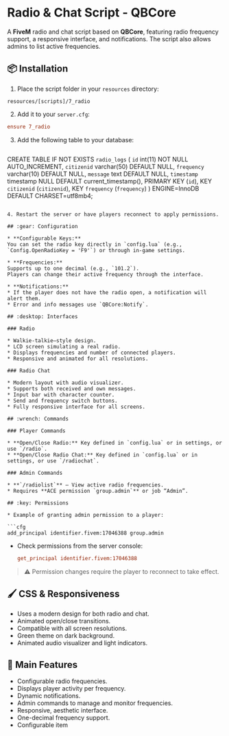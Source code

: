 # Radio & Chat Script - QBCore

A **FiveM** radio and chat script based on **QBCore**, featuring radio frequency support, a responsive interface, and notifications. The script also allows admins to list active frequencies.

## :package: Installation

1. Place the script folder in your `resources` directory:

```
resources/[scripts]/7_radio
```

2. Add it to your `server.cfg`:

```cfg
ensure 7_radio
```

3. Add the following table to your database:

   ```sql
CREATE TABLE IF NOT EXISTS `radio_logs` (
  `id` int(11) NOT NULL AUTO_INCREMENT,
  `citizenid` varchar(50) DEFAULT NULL,
  `frequency` varchar(10) DEFAULT NULL,
  `message` text DEFAULT NULL,
  `timestamp` timestamp NULL DEFAULT current_timestamp(),
  PRIMARY KEY (`id`),
  KEY `citizenid` (`citizenid`),
  KEY `frequency` (`frequency`)
) ENGINE=InnoDB DEFAULT CHARSET=utf8mb4;
```

4. Restart the server or have players reconnect to apply permissions.

## :gear: Configuration

* **Configurable Keys:**  
You can set the radio key directly in `config.lua` (e.g., `Config.OpenRadioKey = 'F9'`) or through in-game settings.

* **Frequencies:**  
Supports up to one decimal (e.g., `101.2`).  
Players can change their active frequency through the interface.

* **Notifications:**  
* If the player does not have the radio open, a notification will alert them.  
* Error and info messages use `QBCore:Notify`.

## :desktop: Interfaces

### Radio

* Walkie-talkie–style design.  
* LCD screen simulating a real radio.  
* Displays frequencies and number of connected players.  
* Responsive and animated for all resolutions.

### Radio Chat

* Modern layout with audio visualizer.  
* Supports both received and own messages.  
* Input bar with character counter.  
* Send and frequency switch buttons.  
* Fully responsive interface for all screens.

## :wrench: Commands

### Player Commands

* **Open/Close Radio:** Key defined in `config.lua` or in settings, or use `/radio`.  
* **Open/Close Radio Chat:** Key defined in `config.lua` or in settings, or use `/radiochat`.

### Admin Commands

* **`/radiolist`** – View active radio frequencies.  
* Requires **ACE permission `group.admin`** or job “Admin”.

## :key: Permissions

* Example of granting admin permission to a player:

```cfg
add_principal identifier.fivem:17046388 group.admin
````

* Check permissions from the server console:

  ```cfg
  get_principal identifier.fivem:17046388
  ```

> :warning: Permission changes require the player to reconnect to take effect.

## :paintbrush: CSS & Responsiveness

* Uses a modern design for both radio and chat.
* Animated open/close transitions.
* Compatible with all screen resolutions.
* Green theme on dark background.
* Animated audio visualizer and light indicators.

## :rocket: Main Features

* Configurable radio frequencies.
* Displays player activity per frequency.
* Dynamic notifications.
* Admin commands to manage and monitor frequencies.
* Responsive, aesthetic interface.
* One-decimal frequency support.
* Configurable item